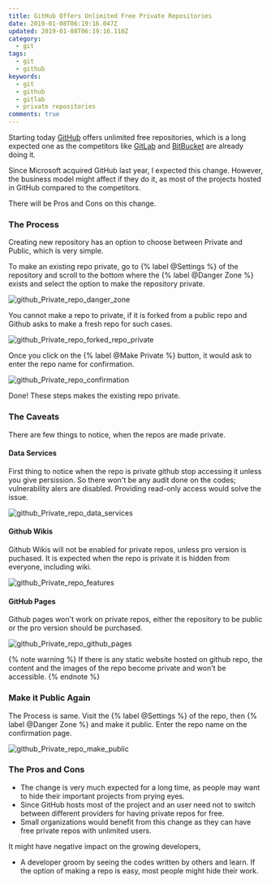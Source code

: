 ```yaml
---
title: GitHub Offers Unlimited Free Private Repositories
date: 2019-01-08T06:19:16.047Z
updated: 2019-01-08T06:19:16.110Z
category:
  - git
tags:
  - git
  - github
keywords:
  - git
  - github
  - gitlab
  - private repositories
comments: true
---
```

Starting today [GitHub](https://github.com/) offers unlimited free repositories, which is a long expected one as the competitors  like [GitLab](https://githlab.com) and [BitBucket](https://bitbucket.org) are already doing it.

Since Microsoft acquired GitHub last year, I expected this change.  However, the business model might affect if they do it, as most of the projects hosted in GitHub compared to the competitors.

There will be Pros and Cons on this change.

<!---more--->

### The Process

Creating new repository has an option to choose between Private and Public, which is very simple.

To make an existing repo private, go to {% label @Settings %} of the repository and scroll to the bottom where the {% label @Danger Zone %} exists and select the option to make the repository private.

![github_Private_repo_danger_zone](https://res.cloudinary.com/anbuchelva/image/upload/v1546930142/images/github_private_repo/github_Private_repo_danger_zone.png)

You cannot make a repo to private, if it is forked from a public repo and Github asks to make a fresh repo for such cases.

![github_Private_repo_forked_repo_private](https://res.cloudinary.com/anbuchelva/image/upload/v1546930142/images/github_private_repo/github_Private_repo_forked_repo_private.png)

Once you click on the {% label @Make Private %} button, it would ask to enter the repo name for confirmation.

![github_Private_repo_confirmation](https://res.cloudinary.com/anbuchelva/image/upload/v1546930142/images/github_private_repo/github_Private_repo_confirmation.png)

Done! These steps makes the existing repo private.

### The Caveats

There are few things to notice, when the repos are made private.  

#### Data Services

First thing to notice when the repo is private github stop accessing it unless you give persission. So there won't be any audit done on the codes; vulnerability alers are disabled. Providing read-only access would solve the issue.

![github_Private_repo_data_services](https://res.cloudinary.com/anbuchelva/image/upload/v1546930142/images/github_private_repo/github_Private_repo_data_services.png)

#### Github Wikis

Github Wikis will not be enabled for private repos, unless pro version is puchased.  It is expected when the repo is private it is hidden from everyone, including wiki.

![github_Private_repo_features](https://res.cloudinary.com/anbuchelva/image/upload/v1546930143/images/github_private_repo/github_Private_repo_features.png)

#### GitHub Pages

Github pages won't work on private repos, either the repository to be public or the pro version should be purchased.

![github_Private_repo_github_pages](https://res.cloudinary.com/anbuchelva/image/upload/v1546930142/images/github_private_repo/github_Private_repo_github_pages.png)

{% note warning %}
If there is any static website hosted on github repo, the content and the images of the repo become private and won't be accessible.
{% endnote %}

### Make it Public Again

The Process is same. Visit the {% label @Settings %} of the repo, then {% label @Danger Zone %} and make it public.  Enter the repo name on the confirmation page.

![github_Private_repo_make_public](https://res.cloudinary.com/anbuchelva/image/upload/v1546930143/images/github_private_repo/github_Private_repo_make_public.png)

### The Pros and Cons

* The change is very much expected for a long time, as people may want to hide their important projects from prying eyes.
* Since GitHub hosts most of the project and an user need not to switch between different providers for having private repos for free.
* Small organizations would benefit from this change as they can have free private repos with unlimited users.

It might have negative impact on the growing developers,

* A developer groom by seeing the codes written by others and learn.  If the option of making a repo is easy, most people might hide their work.
